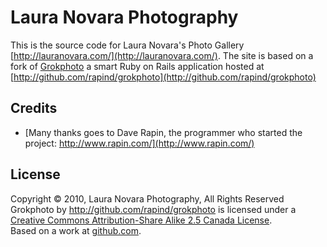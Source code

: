 Laura Novara Photography
=========

This is the source code for Laura Novara's Photo Gallery [http://lauranovara.com/](http://lauranovara.com/). The site is based on a fork of [Grokphoto](http://github.com/rapind/grokphoto) a smart Ruby on Rails application hosted at [http://github.com/rapind/grokphoto](http://github.com/rapind/grokphoto)

Credits
-------

* [Many thanks goes to Dave Rapin, the programmer who started the project: http://www.rapin.com/](http://www.rapin.com/)

License
-------

<a rel="license"> Copyright &copy; 2010, Laura Novara Photography, All Rights Reserved </a><br>
Grokphoto by <a xmlns:cc="http://creativecommons.org/ns#" href="http://github.com/rapind/grokphoto" property="cc:attributionName" rel="cc:attributionURL">http://github.com/rapind/grokphoto</a> is licensed under a <a rel="license" href="http://creativecommons.org/licenses/by-sa/2.5/ca/">Creative Commons Attribution-Share Alike 2.5 Canada License</a>.<br />Based on a work at <a xmlns:dc="http://purl.org/dc/elements/1.1/" href="http://github.com/rapind/grokphoto" rel="dc:source">github.com</a>.

